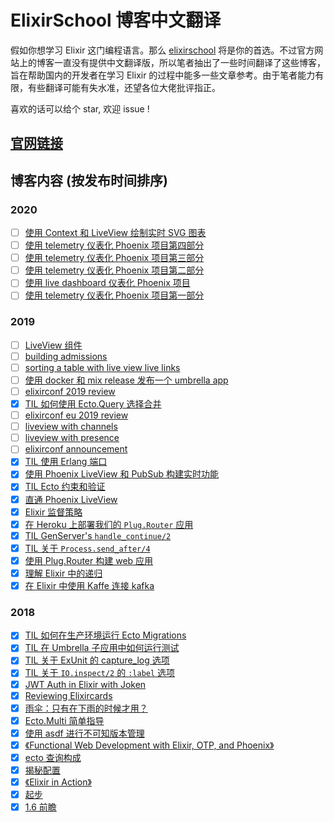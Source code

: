 # ElixirSchool 博客中文翻译

假如你想学习 Elixir 这门编程语言。那么 [elixirschool](https://elixirschool.com/) 将是你的首选。不过官方网站上的博客一直没有提供中文翻译版，所以笔者抽出了一些时间翻译了这些博客，旨在帮助国内的开发者在学习 Elixir 的过程中能多一些文章参考。由于笔者能力有限，有些翻译可能有失水准，还望各位大佬批评指正。

喜欢的话可以给个 star, 欢迎 issue !

## [官网链接](https://elixirschool.com/blog/)
## 博客内容 (按发布时间排序)

### 2020

- [ ] [使用 Context 和 LiveView 绘制实时 SVG 图表](./posts/2020-10-06-server-side-svg-charts-with-contex-and-liveview.md)
- [ ] [使用 telemetry 仪表化 Phoenix 项目第四部分](./posts/2020-05-13-instrumenting-phoenix-with-telemetry-part-four.md)
- [ ] [使用 telemetry 仪表化 Phoenix 项目第三部分](./posts/2020-05-06-instrumenting-phoenix-with-telemetry-part-three.md)
- [ ] [使用 telemetry 仪表化 Phoenix 项目第二部分](./posts/2020-04-29-instrumenting-phoenix-with-telemetry-part-two.md)
- [ ] [使用 live dashboard 仪表化 Phoenix 项目](./posts/2020-04-24-instrumenting-phoenix-with-live-dashboard.md)
- [ ] [使用 telemetry 仪表化 Phoenix 项目第一部分](./posts/2020-04-22-instrumenting-phoenix-with-telemetry-part-one.md)
### 2019 

- [ ] [LiveView 组件](./posts/2019-12-29-live-view-live-component.md)
- [ ] [building admissions](./posts/2019-10-23-building-admissions.md)
- [ ] [sorting a table with live view live links](./posts/2019-10-20-sorting-a-table-with-live-view-live-links.md)
- [ ] [使用 docker 和 mix release 发布一个 umbrella app](./posts/2019-09-15-releasing-an-umbrella-app-with-docker-and-mix-release.md)
- [ ] [elixirconf 2019 review](./posts/2019-09-12-elixirconf-2019-review.md)
- [x] [TIL 如何使用 Ecto.Query 选择合并](./posts/2019-08-23-til-ecto-select-merge.md)
- [ ] [elixirconf eu 2019 review](./posts/2019-06-06-elixir-conf-eu-2019-review.md)
- [ ] [liveview with channels](./posts/2019-06-04-live-view-with-channels.md)
- [ ] [liveview with presence](./posts/2019-05-06-live-view-with-presence.md)
- [ ] [elixirconf announcement](./posts/2019-05-01-elixirconf-announcement.md)
- [x] [TIL 使用 Erlang 端口](./posts/2019-04-17-til-ports.md)
- [x] [使用 Phoenix LiveView 和 PubSub 构建实时功能](./posts/2019-04-11-live-view-with-pub-sub.md)
- [x] [TIL Ecto 约束和验证](./posts/2019-03-25-til-ecto-validations-and-constraints.md)
- [x] [直通 Phoenix LiveView](./posts/2019-03-18-phoenix-live-view.md)
- [x] [Elixir 监督策略](./posts/2019-02-21-supervisor-strategies.md)
- [x] [在 Heroku 上部署我们的 `Plug.Router` 应用](./posts/2019-02-12-putting-a-plug-app-on-heroku.md)
- [x] [TIL GenServer's `handle_continue/2`](./posts/2019-02-08-til-genserver-handle-continue.md)
- [x] [TIL 关于 `Process.send_after/4`](./posts/2019-02-06-til-send-after.md)
- [x] [使用 Plug.Router 构建 web 应用](./posts/2019-01-25-building-apps-with-plug-router.md)
- [x] [理解 Elixir 中的递归](./posts/2019-01-15-recursion.md)
- [x] [在 Elixir 中使用 Kaffe 连接 kafka](./posts/2019-01-03-elixir-kaffe-codealong.md)

### 2018

- [x] [TIL 如何在生产环境运行 Ecto Migrations](./posts/2018-12-26-til-how-to-run-ecto-migrations-in-production.md)
- [x] [TIL 在 Umbrella 子应用中如何运行测试](./posts/2018-12-17-til-umbrella-app-child-app-tests.md)
- [x] [TIL 关于 ExUnit 的 capture_log 选项](./posts/2018-12-12-til-capture-log-in-exunit-tests.md)
- [x] [TIL 关于 `IO.inspect/2` 的 `:label` 选项](./posts/2018-12-04-til-io-inspect-labels.md)
- [x] [JWT Auth in Elixir with Joken](./posts/2018-11-29-jwt-auth-with-joken.md)
- [x] [Reviewing Elixircards](./posts/2018-11-14-elixir-cards-review.md)
- [x] [雨伞：只有在下雨的时候才用？](./posts/2018-10-23-umbrellas-just-when-it-rains.md)
- [x] [Ecto.Multi 简单指导](./posts/2018-10-10-ecto-multi.md)
- [x] [使用 asdf 进行不可知版本管理](./posts/2018-10-01-asdf-version-management.md)
- [x] [《Functional Web Development with Elixir, OTP, and Phoenix》](./posts/2018-08-02-functional-web-dev-elixir-otp-phoenix-review.md)
- [x] [ecto 查询构成](./posts/2018-07-25-ecto-query-composition.md)
- [x] [揭秘配置](./posts/2018-07-17-configuration-demystified.md)
- [x] [《Elixir in Action》](./posts/2018-05-31-elixir-in-action-review.md)
- [x] [起步](./posts/2018-04-23-just-the-beginning.md)
- [x] [1.6 前瞻](./posts/2018-04-03-a-look-at-16.md)